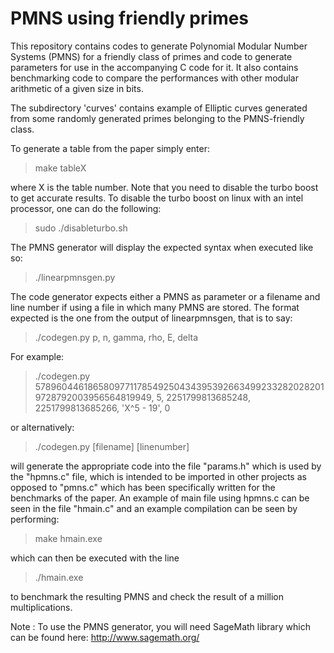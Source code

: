 # PMNS using friendly primes
This repository contains codes to generate Polynomial Modular Number Systems (PMNS) for a friendly class of primes and code to generate parameters for use in the accompanying C code for it. It also contains benchmarking code to compare the performances with other modular arithmetic of a given size in bits.

The subdirectory 'curves' contains example of Elliptic curves generated from some randomly generated primes belonging to the PMNS-friendly class.

To generate a table from the paper simply enter:
> make tableX

where X is the table number. Note that you need to disable the turbo boost to get accurate results. To disable the turbo boost on linux with an intel processor, one can do the following:
> sudo ./disableturbo.sh

The PMNS generator will display the expected syntax when executed like so:
> ./linearpmnsgen.py

The code generator expects either a PMNS as parameter or a filename and line number if using a file in which many PMNS are stored. The format expected is the one from the output of linearpmnsgen, that is to say:
> ./codegen.py p, n, gamma, rho, E, delta

For example:
> ./codegen.py 57896044618658097711785492504343953926634992332820282019728792003956564819949, 5, 2251799813685248, 2251799813685266, 'X^5 - 19', 0

or alternatively:
> ./codegen.py [filename] [linenumber]

will generate the appropriate code into the file "params.h" which is used by the "hpmns.c" file, which is intended to be imported in other projects as opposed to "pmns.c" which has been specifically written for the benchmarks of the paper. An example of main file using hpmns.c can be seen in the file "hmain.c" and an example compilation can be seen by performing:
> make hmain.exe

which can then be executed with the line
> ./hmain.exe

to benchmark the resulting PMNS and check the result of a million multiplications.

Note : To use the PMNS generator, you will need SageMath library which can be found here: http://www.sagemath.org/
